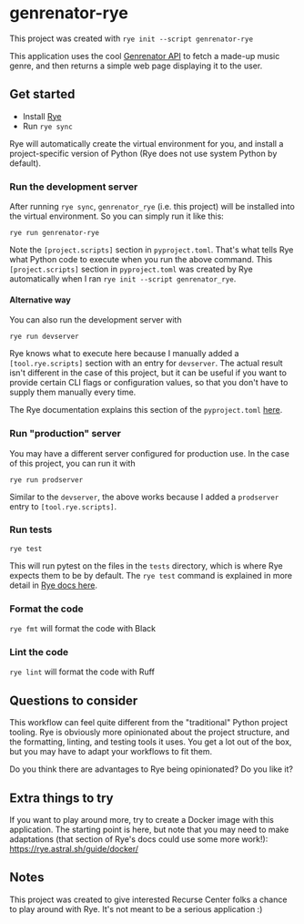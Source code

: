 # genrenator-rye

This project was created with `rye init --script genrenator-rye`

This application uses 
the cool [Genrenator API](https://binaryjazz.us/genrenator-api/)
to fetch a made-up music genre, and then returns a simple web page
displaying it to the user.

## Get started

- Install [Rye](https://rye.astral.sh/)
- Run `rye sync`

Rye will automatically create the virtual environment
for you, and install a project-specific version of Python
(Rye does not use system Python by default).

### Run the development server

After running `rye sync`,
`genrenator_rye` (i.e. this project) will be installed into the
virtual environment. So you can simply run it like this:

`rye run genrenator-rye`

Note the `[project.scripts]` section in `pyproject.toml`. That's what tells
Rye what Python code to execute when you run the above command. This 
`[project.scripts]` section in `pyproject.toml` was created by Rye automatically
when I ran `rye init --script genrenator_rye`.

#### Alternative way

You can also run the development server with

`rye run devserver`

Rye knows what to execute here because I manually added a `[tool.rye.scripts]`
section with an entry for `devserver`. The actual result isn't different
in the case of this project, but it can be useful if you want to
provide certain CLI flags or configuration values, so that you don't have to supply them
manually every time.

The Rye documentation explains this section of the `pyproject.toml` [here](https://rye.astral.sh/guide/pyproject/#toolryescripts).

### Run "production" server

You may have a different server configured for production use. In the case
of this project, you can run it with

`rye run prodserver`

Similar to the `devserver`, the above works because I added a `prodserver` entry
to `[tool.rye.scripts]`.

### Run tests

`rye test`

This will run pytest on the files in the `tests` directory, which is where 
Rye expects them to be by default. The `rye test` command is explained in 
more detail in [Rye docs here](https://rye.astral.sh/guide/commands/test/).

### Format the code

`rye fmt` will format the code with Black

### Lint the code

`rye lint` will format the code with Ruff


## Questions to consider

This workflow can feel quite different from the "traditional" Python project
tooling. Rye is obviously more opinionated about the project structure,
and the formatting, linting, and testing tools it uses. You get a lot
out of the box, but you may have to adapt your workflows to fit them.

Do you think there are advantages to Rye being opinionated? Do you like it?

## Extra things to try

If you want to play around more, try to create a Docker image
with this application. The starting point is here, but note that you may need
to make adaptations (that section of Rye's docs could use some more work!):
https://rye.astral.sh/guide/docker/


## Notes

This project was created to give interested Recurse Center folks a chance
to play around with Rye. It's not meant to be a serious application :)
